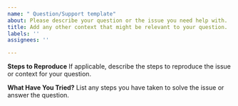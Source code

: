```yaml
---
name: " Question/Support template"
about: Please describe your question or the issue you need help with.
title: Add any other context that might be relevant to your question.
labels: ''
assignees: ''

---
```


**Steps to Reproduce**
If applicable, describe the steps to reproduce the issue or context for your question.

**What Have You Tried?**
List any steps you have taken to solve the issue or answer the question.
